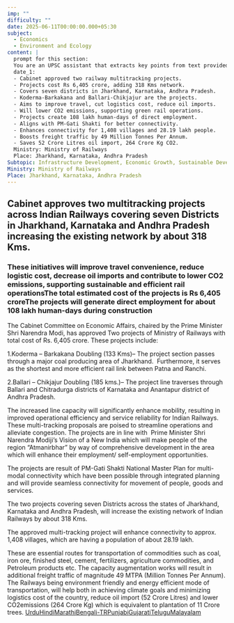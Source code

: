 ```yaml
---
imp: ""
difficulty: ""
date: 2025-06-11T00:00:00.000+05:30
subject:
  - Economics
  - Environment and Ecology
content: |
  prompt for this section:
  You are an UPSC assistant that extracts key points from text provided by the user. Output ONLY the key points without additional comments. ENSURE 100% FACTUAL CORRECTNESS. take out the 5 most important from exam perspective. keypoints in a way that it covers the complete content in bullet points, each bullet point not more than 12 words.
  date_1:
  - Cabinet approved two railway multitracking projects.
  - Projects cost Rs 6,405 crore, adding 318 Kms network.
  - Covers seven districts in Jharkhand, Karnataka, Andhra Pradesh.
  - Koderma-Barkakana and Ballari-Chikjajur are the projects.
  - Aims to improve travel, cut logistics cost, reduce oil imports.
  - Will lower CO2 emissions, supporting green rail operations.
  - Projects create 108 lakh human-days of direct employment.
  - Aligns with PM-Gati Shakti for better connectivity.
  - Enhances connectivity for 1,408 villages and 28.19 lakh people.
  - Boosts freight traffic by 49 Million Tonnes Per Annum.
  - Saves 52 Crore Litres oil import, 264 Crore Kg CO2.
  Ministry: Ministry of Railways
  Place: Jharkhand, Karnataka, Andhra Pradesh
Subtopic: Infrastructure Development, Economic Growth, Sustainable Development, Regional Connectivity
Ministry: Ministry of Railways
Place: Jharkhand, Karnataka, Andhra Pradesh
---
```


## Cabinet approves two multitracking projects across Indian Railways covering seven Districts in Jharkhand, Karnataka and Andhra Pradesh increasing the existing network by about 318 Kms.

### These initiatives will improve travel convenience, reduce logistic cost, decrease oil imports and contribute to lower CO2 emissions, supporting sustainable and efficient rail operationsThe total estimated cost of the projects is Rs 6,405 croreThe projects will generate direct employment for about 108 lakh human-days during construction

The Cabinet Committee on Economic Affairs, chaired by the Prime Minister Shri Narendra Modi, has approved Two projects of Ministry of Railways with total cost of Rs. 6,405 crore. These projects include:

1.Koderma – Barkakana Doubling (133 Kms)– The project section passes through a major coal producing area of Jharkhand.  Furthermore, it serves as the shortest and more efficient rail link between Patna and Ranchi.

2.Ballari – Chikjajur Doubling (185 kms.)– The project line traverses through Ballari and Chitradurga districts of Karnataka and Anantapur district of Andhra Pradesh.

The increased line capacity will significantly enhance mobility, resulting in improved operational efficiency and service reliability for Indian Railways. These multi-tracking proposals are poised to streamline operations and alleviate congestion. The projects are in line with  Prime Minister Shri Narendra Modiji’s Vision of a New India which will make people of the region “Atmanirbhar” by way of comprehensive development in the area which will enhance their employment/ self-employment opportunities.

The projects are result of PM-Gati Shakti National Master Plan for multi-modal connectivity which have been possible through integrated planning and will provide seamless connectivity for movement of people, goods and services.

The two projects covering seven Districts across the states of Jharkhand, Karnataka and Andhra Pradesh, will increase the existing network of Indian Railways by about 318 Kms.

The approved multi-tracking project will enhance connectivity to approx. 1,408 villages, which are having a population of about 28.19 lakh.

These are essential routes for transportation of commodities such as coal, iron ore, finished steel, cement, fertilizers, agriculture commodities, and Petroleum products etc. The capacity augmentation works will result in additional freight traffic of magnitude 49 MTPA (Million Tonnes Per Annum). The Railways being environment friendly and energy efficient mode of transportation, will help both in achieving climate goals and minimizing logistics cost of the country, reduce oil import (52 Crore Litres) and lower CO2emissions (264 Crore Kg) which is equivalent to plantation of 11 Crore trees.
[Urdu](https://pib.gov.in/PressReleasePage.aspx?PRID=2135671)[Hindi](https://pib.gov.in/PressReleasePage.aspx?PRID=2135658)[Marathi](https://pib.gov.in/PressReleasePage.aspx?PRID=2135715)[Bengali-TR](https://pib.gov.in/PressReleasePage.aspx?PRID=2135833)[Punjabi](https://pib.gov.in/PressReleasePage.aspx?PRID=2135737)[Gujarati](https://pib.gov.in/PressReleasePage.aspx?PRID=2135668)[Telugu](https://pib.gov.in/PressReleasePage.aspx?PRID=2135736)[Malayalam](https://pib.gov.in/PressReleasePage.aspx?PRID=2135697)